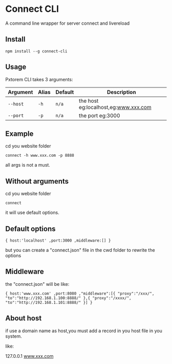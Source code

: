 # Connect CLI

A command line wrapper for server connect and livereload


## Install

`npm install --g connect-cli`

## Usage

Pxtorem CLI takes 3 arguments:

|Argument|Alias|Default|Description|
|---|---|---|---|
|`--host`|`-h`|`n/a`|the host eg:localhost,eg:www.xxx.com|
|`--port`|`-p`|`n/a`|the port eg:3000|

## Example
cd you website folder

`connect -h www.xxx.com -p 8888`

all args is not a must.


## Without arguments

cd you website folder

`connect`

it will use default options.

## Default options


`{
    host:'localhost'
    ,port:3000
    ,middleware:[]
}`

but you can create a "connect.json" file in the cwd folder to rewrite the options

## Middleware

the "connect.json" will be like:

`{
	host:'www.xxx.com'
    ,port:8080
	,"middleware":[{
		"proxy":"/xxx/",
		"to":"http://192.168.1.100:8888/"
	},{
		"proxy":"/xxxx/",
		"to":"http://192.168.1.101:8888/"
	}]
}`

## About host

if use a domain name as host,you must add a record in you host file in you system.

like:

127.0.0.1 www.xxx.com 
